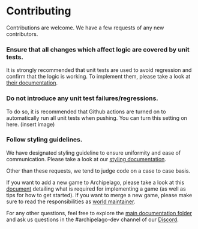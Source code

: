 # Contributing
Contributions are welcome. We have a few requests of any new contributors.

### Ensure that all changes which affect logic are covered by unit tests. 
It is strongly recommended that unit tests are used to avoid regression and confirm that the logic is working.
To implement them, please take a look at [their documentation](/docs/world%20api.md#tests).
### Do not introduce any unit test failures/regressions.
To do so, it is recommended that Github actions are turned on to automatically run all unit tests when pushing.
You can turn this setting on here. (insert image)

### Follow styling guidelines.
We have designated styling guideline to ensure uniformity and ease of communication. Please take a look at 
our [styling documentation](/docs/style.md).


Other than these requests, we tend to judge code on a case to case basis.

If you want to add a new game to Archipelago, please take a look at this [document](/docs/adding%20games.md) detailing what is required 
for implementing a game (as well as tips for how to get started).
If you want to merge a new game, please make sure to read the responsibilities as
[world maintainer](/docs/world%20maintainer.md).

For any other questions, feel free to explore the [main documentation folder](/docs/) and ask us questions in the #archipelago-dev channel 
of our [Discord](https://archipelago.gg/discord).
